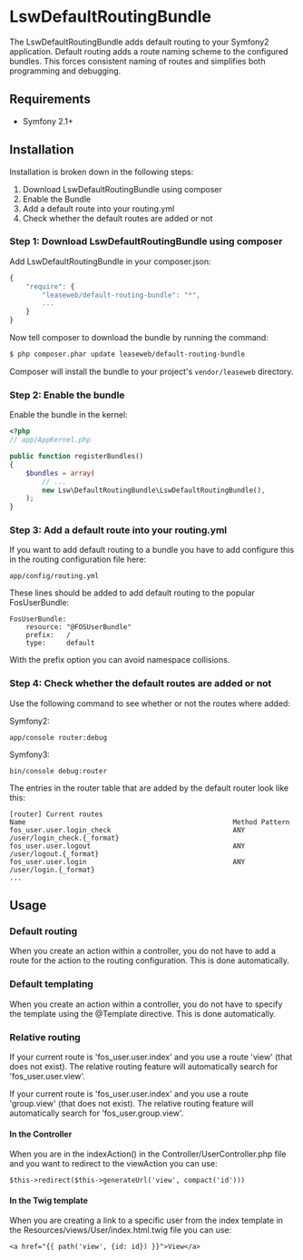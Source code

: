 LswDefaultRoutingBundle
=======================

The LswDefaultRoutingBundle adds default routing to your Symfony2 application.
Default routing adds a route naming scheme to the configured bundles. This
forces consistent naming of routes and simplifies both programming and debugging.

## Requirements

* Symfony 2.1+

## Installation

Installation is broken down in the following steps:

1. Download LswDefaultRoutingBundle using composer
2. Enable the Bundle
3. Add a default route into your routing.yml
4. Check whether the default routes are added or not

### Step 1: Download LswDefaultRoutingBundle using composer

Add LswDefaultRoutingBundle in your composer.json:

```js
{
    "require": {
        "leaseweb/default-routing-bundle": "*",
        ...
    }
}
```

Now tell composer to download the bundle by running the command:

``` bash
$ php composer.phar update leaseweb/default-routing-bundle
```

Composer will install the bundle to your project's `vendor/leaseweb` directory.

### Step 2: Enable the bundle

Enable the bundle in the kernel:

``` php
<?php
// app/AppKernel.php

public function registerBundles()
{
    $bundles = array(
        // ...
        new Lsw\DefaultRoutingBundle\LswDefaultRoutingBundle(),
    );
}
```

### Step 3: Add a default route into your routing.yml

If you want to add default routing to a bundle you have to add configure this in the routing configuration file here:

```
app/config/routing.yml
```

These lines should be added to add default routing to the popular FosUserBundle:

```
FosUserBundle:
    resource: "@FOSUserBundle"
    prefix:   /
    type:     default
````

With the prefix option you can avoid namespace collisions.

### Step 4: Check whether the default routes are added or not

Use the following command to see whether or not the routes where added:

Symfony2:
```
app/console router:debug
```

Symfony3:
```
bin/console debug:router
```

The entries in the router table that are added by the default router look like this:

```
[router] Current routes
Name                                                   Method Pattern
fos_user.user.login_check                              ANY    /user/login_check.{_format}
fos_user.user.logout                                   ANY    /user/logout.{_format}
fos_user.user.login                                    ANY    /user/login.{_format}
...
```

## Usage

### Default routing

When you create an action within a controller, you do not have to add a route 
for the action to the routing configuration. This is done automatically.

### Default templating

When you create an action within a controller, you do not have to specify the template
using the @Template directive. This is done automatically.

### Relative routing

If your current route is 'fos_user.user.index' and you use a route 'view' (that does not exist).
The relative routing feature will automatically search for 'fos_user.user.view'.

If your current route is 'fos_user.user.index' and you use a route 'group.view' (that does not exist).
The relative routing feature will automatically search for 'fos_user.group.view'.

#### In the Controller

When you are in the indexAction() in the Controller/UserController.php file and you want
to redirect to the viewAction you can use:

```
$this->redirect($this->generateUrl('view', compact('id')))
```

#### In the Twig template

When you are creating a link to a specific user from the index template in the
Resources/views/User/index.html.twig file you can use:

```
<a href="{{ path('view', {id: id}) }}">View</a>
```
